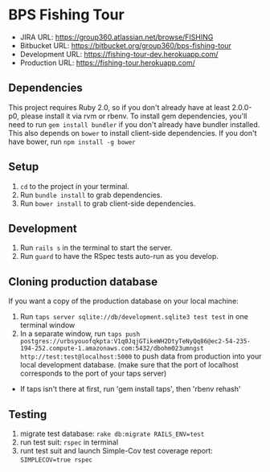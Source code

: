 # BPS Fishing Tour

* JIRA URL: https://group360.atlassian.net/browse/FISHING
* Bitbucket URL: https://bitbucket.org/group360/bps-fishing-tour
* Development URL: https://fishing-tour-dev.herokuapp.com/
* Production URL: https://fishing-tour.herokuapp.com/

## Dependencies

This project requires Ruby 2.0, so if you don't already have at least
2.0.0-p0, please install it via rvm or rbenv.  To install gem
dependencies, you'll need to run `gem install bundler` if you don't
already have bundler installed.  This also depends on `bower` to install
client-side dependencies.  If you don't have bower, run
`npm install -g bower`

## Setup

1. `cd` to the project in your terminal.
1. Run `bundle install` to grab dependencies.
1. Run `bower install` to grab client-side dependencies.

## Development

1. Run `rails s` in the terminal to start the server.
1. Run `guard` to have the RSpec tests auto-run as you develop.

## Cloning production database

If you want a copy of the production database on your local machine:

1. Run `taps server sqlite://db/development.sqlite3 test test` in one
   terminal window
1. In a separate window, run `taps push postgres://urbsyouofqkpta:V1q0JqjGTikeWH2DtyTeNyQq86@ec2-54-235-194-252.compute-1.amazonaws.com:5432/dbohm023umngst http://test:test@localhost:5000`
   to push data from production into your local development database.
   (make sure that the port of localhost corresponds to the port of your
   taps server)

* If taps isn't there at first, run 'gem install taps', then 'rbenv rehash'

## Testing

1. migrate test database: `rake db:migrate RAILS_ENV=test`
2. run test suit: `rspec` in terminal
3. runt test suit and launch Simple-Cov test coverage report: `SIMPLECOV=true rspec`

